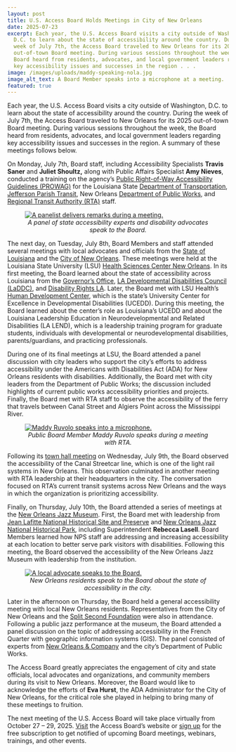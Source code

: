 ```yaml
---
layout: post
title: U.S. Access Board Holds Meetings in City of New Orleans
date: 2025-07-23
excerpt: Each year, the U.S. Access Board visits a city outside of Washington,
  D.C. to learn about the state of accessibility around the country. During the
  week of July 7th, the Access Board traveled to New Orleans for its 2025
  out-of-town Board meeting. During various sessions throughout the week, the
  Board heard from residents, advocates, and local government leaders regarding
  key accessibility issues and successes in the region . . .
image: /images/uploads/maddy-speaking-nola.jpg
image_alt_text: A Board Member speaks into a microphone at a meeting.
featured: true
---
```

Each year, the U.S. Access Board visits a city outside of Washington, D.C. to learn about the state of accessibility around the country. During the week of July 7th, the Access Board traveled to New Orleans for its 2025 out-of-town Board meeting. During various sessions throughout the week, the Board heard from residents, advocates, and local government leaders regarding key accessibility issues and successes in the region. A summary of these meetings follows below.

On Monday, July 7th, Board staff, including Accessibility Specialists **Travis Saner** and **Juliet Shoultz,** along with Public Affairs Specialist **Amy Nieves**, conducted a training on the agency’s [Public Right-of-Way Accessibility Guidelines (PROWAG)](https://www.access-board.gov/prowag/) for the Louisiana State [Department of Transportation](https://dotd.la.gov/), [Jefferson Parish Transit](https://jptransit.org/), New Orleans [Department of Public Works](https://nola.gov/next/public-works/home/), and [Regional Transit Authority (RTA)](https://www.norta.com/) staff.

<figure class="img-left">
  <a href="{{ site.baseurl }}/images/uploads/panelists-speaking-LSU.JPG">
    <img src="{{ site.baseurl }}/images/uploads/panelists-speaking-LSU.JPG" alt="A panelist delivers remarks during a meeting." class="center">
  </a>
  <figcaption style="text-align:center">
    <em>A panel of state accessibility experts and disability advocates speak to the Board.</em>
  </figcaption>
</figure>

The next day, on Tuesday, July 8th, Board Members and staff attended several meetings with local advocates and officials from the [State of Louisiana](https://www.louisiana.gov/) and the [City of New Orleans](https://nola.gov/). These meetings were held at the Louisiana State University (LSU) [Health Sciences Center New Orleans](https://www.lsuhsc.edu/). In its first meeting, the Board learned about the state of accessibility across Louisiana from the [Governor’s Office](https://gov.louisiana.gov/), [LA Developmental Disabilities Council (LaDDC)](https://laddc.org/), and [Disability Rights LA](https://disabilityrightsla.org/). Later, the Board met with LSU Health’s [Human Development Center](https://www.hdc.lsuhsc.edu/), which is the state’s University Center for Excellence in Developmental Disabilities (UCEDD). During this meeting, the Board learned about the center’s role as Louisiana’s UCEDD and about the Louisiana Leadership Education in Neurodevelopmental and Related Disabilities (LA LEND), which is a leadership training program for graduate students, individuals with developmental or neurodevelopmental disabilities, parents/guardians, and practicing professionals.

During one of its final meetings at LSU, the Board attended a panel discussion with city leaders who support the city’s efforts to address accessibility under the Americans with Disabilities Act (ADA) for New Orleans residents with disabilities. Additionally, the Board met with city leaders from the Department of Public Works; the discussion included highlights of current public works accessibility priorities and projects. Finally, the Board met with RTA staff to observe the accessibility of the ferry that travels between Canal Street and Algiers Point across the Mississippi River.

<figure class="img-right">
  <a href="{{ site.baseurl }}/images/uploads/maddy-speaking-nola.jpg">
    <img src="{{ site.baseurl }}/images/uploads/maddy-speaking-nola.jpg" alt="Maddy Ruvolo speaks into a microphone." class="center">
  </a>
  <figcaption style="text-align:center">
    <em>Public Board Member Maddy Ruvolo speaks during a meeting with RTA.</em>
  </figcaption>
</figure>

Following its [town hall meeting](https://www.access-board.gov/news/2025/07/16/u-s-access-board-holds-town-hall-in-city-of-new-orleans/) on Wednesday, July 9th, the Board observed the accessibility of the Canal Streetcar line, which is one of the light rail systems in New Orleans. This observation culminated in another meeting with RTA leadership at their headquarters in the city. The conversation focused on RTA’s current transit systems across New Orleans and the ways in which the organization is prioritizing accessibility.

Finally, on Thursday, July 10th, the Board attended a series of meetings at the [New Orleans Jazz Museum](https://nolajazzmuseum.org/). First, the Board met with leadership from [Jean Lafitte National Historical Site and Preserve](https://www.nps.gov/jela/index.htm) and [New Orleans Jazz National Historical Park](https://www.nps.gov/jazz/index.htm), including Superintendent **Rebecca Lasell**. Board Members learned how NPS staff are addressing and increasing accessibility at each location to better serve park visitors with disabilities. Following this meeting, the Board observed the accessibility of the New Orleans Jazz Museum with leadership from the institution.

<figure class="img-left">
  <a href="{{ site.baseurl }}/images/uploads/new-orleans-advocates-jazz-museum.JPG">
    <img src="{{ site.baseurl }}/images/uploads/new-orleans-advocates-jazz-museum.JPG" alt="A local advocate speaks to the Board." class="center">
  </a>
  <figcaption style="text-align:center">
    <em>New Orleans residents speak to the Board about the state of accessibility in the city.</em>
  </figcaption>
</figure>

Later in the afternoon on Thursday, the Board held a general accessibility meeting with local New Orleans residents. Representatives from the City of New Orleans and the [Split Second Foundation](https://www.splitsecondfoundation.org/) were also in attendance. Following a public jazz performance at the museum, the Board attended a panel discussion on the topic of addressing accessibility in the French Quarter with geographic information systems (GIS). The panel consisted of experts from [New Orleans & Company](https://www.neworleans.com/) and the city’s Department of Public Works.

The Access Board greatly appreciates the engagement of city and state officials, local advocates and organizations, and community members during its visit to New Orleans. Moreover, the Board would like to acknowledge the efforts of **Eva Hurst**, the ADA Administrator for the City of New Orleans, for the critical role she played in helping to bring many of these meetings to fruition.

The next meeting of the U.S. Access Board will take place virtually from October 27 – 29, 2025. [Visit](https://www.access-board.gov/) the Access Board’s website or [sign up](https://public.govdelivery.com/accounts/USACCESS/subscriber/qualify?commit=Subscribe&topic_id=USACCESS_1) for the free subscription to get notified of upcoming Board meetings, webinars, trainings, and other events.
